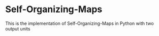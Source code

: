 # Self-Organizing-Maps
This is the implementation of Self-Organizing-Maps in Python with two output units
